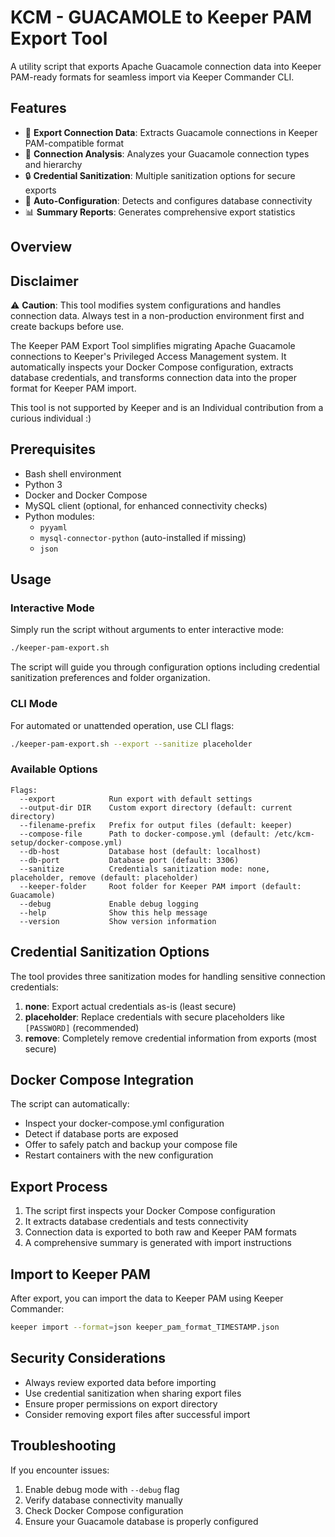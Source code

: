 # KCM - GUACAMOLE to Keeper PAM Export Tool

A utility script that exports Apache Guacamole connection data into Keeper PAM-ready formats for seamless import via Keeper Commander CLI.

## Features

- 🔄 **Export Connection Data**: Extracts Guacamole connections in Keeper PAM-compatible format
- 🔎 **Connection Analysis**: Analyzes your Guacamole connection types and hierarchy
- 🔒 **Credential Sanitization**: Multiple sanitization options for secure exports
- 🔧 **Auto-Configuration**: Detects and configures database connectivity
- 📊 **Summary Reports**: Generates comprehensive export statistics

## Overview

## Disclaimer

⚠️ **Caution**: This tool modifies system configurations and handles connection data. Always test in a non-production environment first and create backups before use.

The Keeper PAM Export Tool simplifies migrating Apache Guacamole connections to Keeper's Privileged Access Management system. It automatically inspects your Docker Compose configuration, extracts database credentials, and transforms connection data into the proper format for Keeper PAM import.

This tool is not supported by Keeper and is an Individual contribution from a curious individual :)

## Prerequisites

- Bash shell environment
- Python 3
- Docker and Docker Compose
- MySQL client (optional, for enhanced connectivity checks)
- Python modules:
  - `pyyaml`
  - `mysql-connector-python` (auto-installed if missing)
  - `json`

## Usage

### Interactive Mode

Simply run the script without arguments to enter interactive mode:

```bash
./keeper-pam-export.sh
```

The script will guide you through configuration options including credential sanitization preferences and folder organization.

### CLI Mode

For automated or unattended operation, use CLI flags:

```bash
./keeper-pam-export.sh --export --sanitize placeholder
```

### Available Options

```
Flags:
  --export            Run export with default settings
  --output-dir DIR    Custom export directory (default: current directory)
  --filename-prefix   Prefix for output files (default: keeper)
  --compose-file      Path to docker-compose.yml (default: /etc/kcm-setup/docker-compose.yml)
  --db-host           Database host (default: localhost)
  --db-port           Database port (default: 3306)
  --sanitize          Credentials sanitization mode: none, placeholder, remove (default: placeholder)
  --keeper-folder     Root folder for Keeper PAM import (default: Guacamole)
  --debug             Enable debug logging
  --help              Show this help message
  --version           Show version information
```

## Credential Sanitization Options

The tool provides three sanitization modes for handling sensitive connection credentials:

1. **none**: Export actual credentials as-is (least secure)
2. **placeholder**: Replace credentials with secure placeholders like `[PASSWORD]` (recommended)
3. **remove**: Completely remove credential information from exports (most secure)

## Docker Compose Integration

The script can automatically:
- Inspect your docker-compose.yml configuration
- Detect if database ports are exposed
- Offer to safely patch and backup your compose file
- Restart containers with the new configuration

## Export Process

1. The script first inspects your Docker Compose configuration
2. It extracts database credentials and tests connectivity
3. Connection data is exported to both raw and Keeper PAM formats
4. A comprehensive summary is generated with import instructions

## Import to Keeper PAM

After export, you can import the data to Keeper PAM using Keeper Commander:

```bash
keeper import --format=json keeper_pam_format_TIMESTAMP.json
```

## Security Considerations

- Always review exported data before importing
- Use credential sanitization when sharing export files
- Ensure proper permissions on export directory
- Consider removing export files after successful import

## Troubleshooting

If you encounter issues:

1. Enable debug mode with `--debug` flag
2. Verify database connectivity manually
3. Check Docker Compose configuration
4. Ensure your Guacamole database is properly configured


